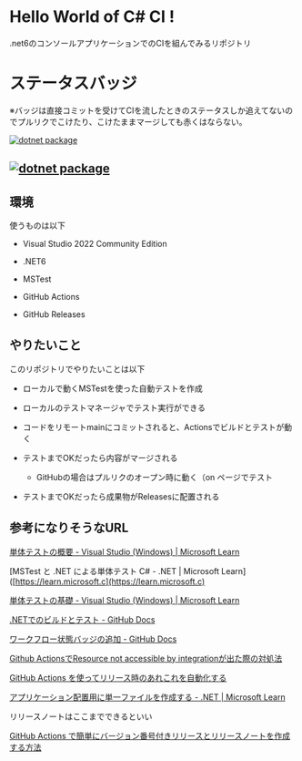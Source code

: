 # Hello World of C# CI !

.net6のコンソールアプリケーションでのCIを組んでみるリポジトリ

# ステータスバッジ

※バッジは直接コミットを受けてCIを流したときのステータスしか追えてないのでプルリクでこけたり、こけたままマージしても赤くはならない。

[![dotnet package](https://github.com/HIBIKIGH/HelloWorldCSharpCI/actions/workflows/action.yml/badge.svg)](https://github.com/HIBIKIGH/HelloWorldCSharpCI/actions/workflows/action.yml)

## [![dotnet package](https://github.com/HIBIKIGH/HelloWorldCSharpCI/actions/workflows/action.yml/badge.svg?branch=master&event=pull_request_target)](https://github.com/HIBIKIGH/HelloWorldCSharpCI/actions/workflows/action.yml)

## 

## 環境

使うものは以下

- Visual Studio 2022 Community Edition

- .NET6

- MSTest

- GitHub Actions

- GitHub Releases

## やりたいこと

このリポジトリでやりたいことは以下

- ローカルで動くMSTestを使った自動テストを作成

- ローカルのテストマネージャでテスト実行ができる

- コードをリモートmainにコミットされると、Actionsでビルドとテストが動く

- テストまでOKだったら内容がマージされる
  
  - GitHubの場合はプルリクのオープン時に動く（on ページでテスト

- テストまでOKだったら成果物がReleasesに配置される

## 参考になりそうなURL

[単体テストの概要 - Visual Studio (Windows) | Microsoft Learn](https://learn.microsoft.com/ja-jp/visualstudio/test/getting-started-with-unit-testing?view=vs-2022&tabs=dotnet%2Cmstest)

[MSTest と .NET による単体テスト C# - .NET | Microsoft Learn]([https://learn.microsoft.c](https://learn.microsoft.c)

[単体テストの基礎 - Visual Studio (Windows) | Microsoft Learn](https://learn.microsoft.com/ja-jp/visualstudio/test/unit-test-basics?view=vs-2022#create-unit-test-projects-and-test-methods-c)



[.NETでのビルドとテスト - GitHub Docs](https://docs.github.com/ja/actions/automating-builds-and-tests/building-and-testing-net)

















[ワークフロー状態バッジの追加 - GitHub Docs](https://docs.github.com/ja/actions/monitoring-and-troubleshooting-workflows/adding-a-workflow-status-badge#using-the-event-parameter)







[Github ActionsでResource not accessible by integrationが出た際の対処法](https://zenn.dev/tatsugon/articles/github-actions-permission-error)





[GitHub Actions を使ってリリース時のあれこれを自動化する](https://zenn.dev/itizawa/articles/b832c4e2a33661)







[アプリケーション配置用に単一ファイルを作成する - .NET | Microsoft Learn](https://learn.microsoft.com/ja-jp/dotnet/core/deploying/single-file/overview?tabs=cli)





リリースノートはここまでできるといい

[GitHub Actions で簡単にバージョン番号付きリリースとリリースノートを作成する方法](https://zenn.dev/kounoike/articles/20220211-easy-generate-release-notes)